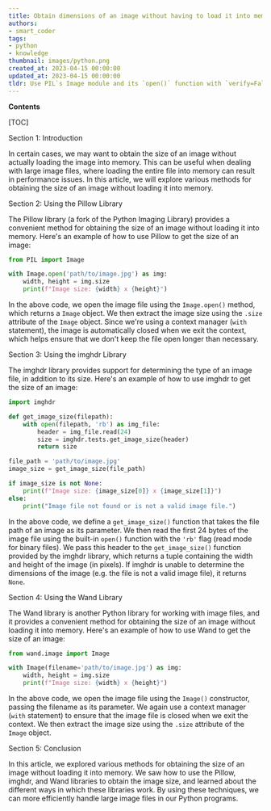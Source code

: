 ```yaml
---
title: Obtain dimensions of an image without having to load it into memory
authors:
- smart_coder
tags:
- python
- knowledge
thumbnail: images/python.png
created_at: 2023-04-15 00:00:00
updated_at: 2023-04-15 00:00:00
tldr: Use PIL`s Image module and its `open()` function with `verify=False` to get the image`s metadata without loading it into memory.
---
```


**Contents**

[TOC]

Section 1: Introduction

In certain cases, we may want to obtain the size of an image without actually loading the image into memory. This can be useful when dealing with large image files, where loading the entire file into memory can result in performance issues. In this article, we will explore various methods for obtaining the size of an image without loading it into memory.

Section 2: Using the Pillow Library

The Pillow library (a fork of the Python Imaging Library) provides a convenient method for obtaining the size of an image without loading it into memory. Here's an example of how to use Pillow to get the size of an image:

```python
from PIL import Image

with Image.open('path/to/image.jpg') as img:
    width, height = img.size
    print(f"Image size: {width} x {height}")
```

In the above code, we open the image file using the `Image.open()` method, which returns a `Image` object. We then extract the image size using the `.size` attribute of the `Image` object. Since we're using a context manager (`with` statement), the image is automatically closed when we exit the context, which helps ensure that we don't keep the file open longer than necessary.

Section 3: Using the imghdr Library

The imghdr library provides support for determining the type of an image file, in addition to its size. Here's an example of how to use imghdr to get the size of an image:

```python
import imghdr

def get_image_size(filepath):
    with open(filepath, 'rb') as img_file:
        header = img_file.read(24)
        size = imghdr.tests.get_image_size(header)
        return size

file_path = 'path/to/image.jpg'
image_size = get_image_size(file_path)

if image_size is not None:
    print(f"Image size: {image_size[0]} x {image_size[1]}")
else:
    print("Image file not found or is not a valid image file.")
```

In the above code, we define a `get_image_size()` function that takes the file path of an image as its parameter. We then read the first 24 bytes of the image file using the built-in `open()` function with the `'rb'` flag (read mode for binary files). We pass this header to the `get_image_size()` function provided by the imghdr library, which returns a tuple containing the width and height of the image (in pixels). If imghdr is unable to determine the dimensions of the image (e.g. the file is not a valid image file), it returns `None`.

Section 4: Using the Wand Library

The Wand library is another Python library for working with image files, and it provides a convenient method for obtaining the size of an image without loading it into memory. Here's an example of how to use Wand to get the size of an image:

```python
from wand.image import Image

with Image(filename='path/to/image.jpg') as img:
    width, height = img.size
    print(f"Image size: {width} x {height}")
```

In the above code, we open the image file using the `Image()` constructor, passing the filename as its parameter. We again use a context manager (`with` statement) to ensure that the image file is closed when we exit the context. We then extract the image size using the `.size` attribute of the `Image` object.

Section 5: Conclusion

In this article, we explored various methods for obtaining the size of an image without loading it into memory. We saw how to use the Pillow, imghdr, and Wand libraries to obtain the image size, and learned about the different ways in which these libraries work. By using these techniques, we can more efficiently handle large image files in our Python programs.
